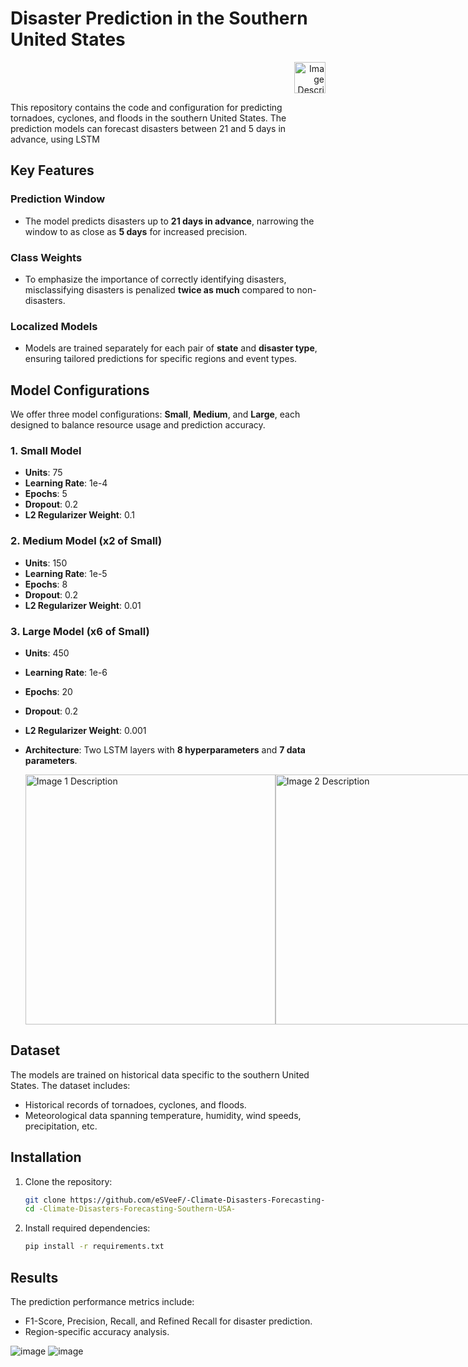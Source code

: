   # Disaster Prediction in the Southern United States 
  <div style="flex: 1; text-align: right;">
    <img src="https://github.com/user-attachments/assets/e717fc06-f2d4-4ca1-96b6-a78c4a24bd3c" alt="Image Description" width="50" />
  </div>

This repository contains the code and configuration for predicting tornadoes, cyclones, and floods in the southern United States. The prediction models can forecast disasters between 21 and 5 days in advance, using LSTM

## Key Features

### Prediction Window
- The model predicts disasters up to **21 days in advance**, narrowing the window to as close as **5 days** for increased precision.

### Class Weights
- To emphasize the importance of correctly identifying disasters, misclassifying disasters is penalized **twice as much** compared to non-disasters.

### Localized Models
- Models are trained separately for each pair of **state** and **disaster type**, ensuring tailored predictions for specific regions and event types.

## Model Configurations
We offer three model configurations: **Small**, **Medium**, and **Large**, each designed to balance resource usage and prediction accuracy.

### 1. Small Model
- **Units**: 75
- **Learning Rate**: 1e-4
- **Epochs**: 5
- **Dropout**: 0.2
- **L2 Regularizer Weight**: 0.1

### 2. Medium Model (x2 of Small)
- **Units**: 150
- **Learning Rate**: 1e-5
- **Epochs**: 8
- **Dropout**: 0.2
- **L2 Regularizer Weight**: 0.01

### 3. Large Model (x6 of Small)
- **Units**: 450
- **Learning Rate**: 1e-6
- **Epochs**: 20
- **Dropout**: 0.2
- **L2 Regularizer Weight**: 0.001
- **Architecture**: Two LSTM layers with **8 hyperparameters** and **7 data parameters**.

  <div style="display: flex; justify-content: space-between; align-items: center;">
  <img src="https://github.com/user-attachments/assets/f5475f6f-0bbf-407f-8630-aeffadfd9004" alt="Image 1 Description" width="400" />
  <img src="https://github.com/user-attachments/assets/9087f1d6-0fa7-4458-93a4-d877ee63721c" alt="Image 2 Description" width="400" />
  </div>


## Dataset
The models are trained on historical data specific to the southern United States. The dataset includes:
- Historical records of tornadoes, cyclones, and floods.
- Meteorological data spanning temperature, humidity, wind speeds, precipitation, etc.

## Installation
1. Clone the repository:
   ```bash
   git clone https://github.com/eSVeeF/-Climate-Disasters-Forecasting-Southern-USA-.git
   cd -Climate-Disasters-Forecasting-Southern-USA-
   ```
2. Install required dependencies:
   ```bash
   pip install -r requirements.txt
   ```

## Results
The prediction performance metrics include:
- F1-Score, Precision, Recall, and Refined Recall for disaster prediction.
- Region-specific accuracy analysis.
      
![image](https://github.com/user-attachments/assets/6ef87921-e2c3-4ad9-8a32-e454b2cbe620)
![image](https://github.com/user-attachments/assets/e9055d1e-06d7-4dd1-93f7-f06bc702538a)
